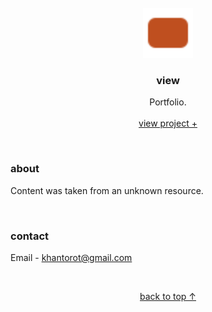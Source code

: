 <br />
<div align="center">
  <a href="#top">
    <img src="content/icons/shortcut.svg" alt="logo" width="80" height="80">
  </a>

  <h3 align="center">view</h3>

  <p align="center">
    Portfolio.
    <br />
    <br />
    <a href="https://khantorot.github.io/view">view project +</a>
  </p>
</div>
<br />




### about

Content was taken from an unknown resource.



<br />



### contact

Email - khantorot@gmail.com





<br />
<p align="center"><a href="#top">back to top ↑</a></p>



